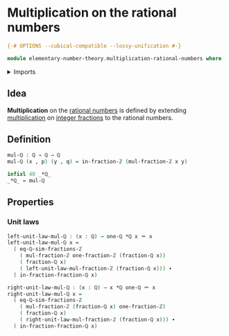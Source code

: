 # Multiplication on the rational numbers

```agda
{-# OPTIONS --cubical-compatible --lossy-unification #-}

module elementary-number-theory.multiplication-rational-numbers where
```

<details><summary>Imports</summary>

```agda
open import elementary-number-theory.integer-fractions
open import elementary-number-theory.multiplication-integer-fractions
open import elementary-number-theory.rational-numbers

open import foundation.dependent-pair-types
open import foundation.identity-types
```

</details>

## Idea

**Multiplication** on the
[rational numbers](elementary-number-theory.rational-numbers.md) is defined by
extending
[multiplication](elementary-number-theory.multiplication-integer-fractions.md)
on [integer fractions](elementary-number-theory.integer-fractions.md) to the
rational numbers.

## Definition

```agda
mul-ℚ : ℚ → ℚ → ℚ
mul-ℚ (x , p) (y , q) = in-fraction-ℤ (mul-fraction-ℤ x y)

infixl 40 _*ℚ_
_*ℚ_ = mul-ℚ
```

## Properties

### Unit laws

```agda
left-unit-law-mul-ℚ : (x : ℚ) → one-ℚ *ℚ x ＝ x
left-unit-law-mul-ℚ x =
  ( eq-ℚ-sim-fractions-ℤ
    ( mul-fraction-ℤ one-fraction-ℤ (fraction-ℚ x))
    ( fraction-ℚ x)
    ( left-unit-law-mul-fraction-ℤ (fraction-ℚ x))) ∙
  ( in-fraction-fraction-ℚ x)

right-unit-law-mul-ℚ : (x : ℚ) → x *ℚ one-ℚ ＝ x
right-unit-law-mul-ℚ x =
  ( eq-ℚ-sim-fractions-ℤ
    ( mul-fraction-ℤ (fraction-ℚ x) one-fraction-ℤ)
    ( fraction-ℚ x)
    ( right-unit-law-mul-fraction-ℤ (fraction-ℚ x))) ∙
  ( in-fraction-fraction-ℚ x)
```
